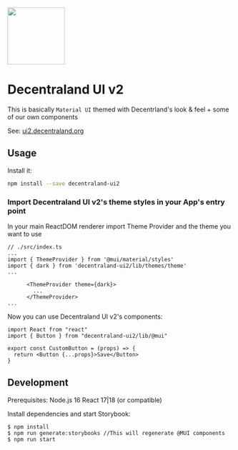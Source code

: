 <img src="https://ui.decentraland.org/decentraland_256x256.png" height="128" width="128" />

# Decentraland UI v2

This is basically `Material UI` themed with Decentrland's look & feel + some of our own components

See: [ui2.decentraland.org](https://ui2.decentraland.org)

## Usage

Install it:

```bash
npm install --save decentraland-ui2
```

### Import Decentraland UI v2's theme styles in your App's entry point

In your main ReactDOM renderer import Theme Provider and the theme you want to use

```tsx
// ./src/index.ts
...
import { ThemeProvider } from '@mui/material/styles'
import { dark } from 'decentraland-ui2/lib/themes/theme'
...

      <ThemeProvider theme={dark}>
        ...
      </ThemeProvider>
...
```

Now you can use Decentraland UI v2's components:

```tsx
import React from "react"
import { Button } from "decentraland-ui2/lib/@mui"

export const CustomButton = (props) => {
  return <Button {...props}>Save</Button>
}
```

## Development

Prerequisites: Node.js 16 React 17|18 (or compatible)

Install dependencies and start Storybook:

```
$ npm install
$ npm run generate:storybooks //This will regenerate @MUI components
$ npm run start
```
